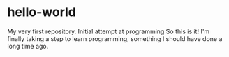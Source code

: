 # hello-world
My very first repository. Initial attempt at programming
So this is it! I'm finally taking a step to learn programming, something I should have done a long time ago.
